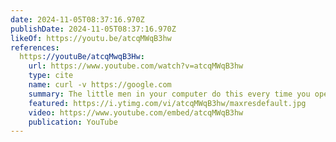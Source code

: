 ```yaml
---
date: 2024-11-05T08:37:16.970Z
publishDate: 2024-11-05T08:37:16.970Z
likeOf: https://youtu.be/atcqMWqB3hw
references:
  https://youtuBe/atcqMwqB3Hw:
    url: https://www.youtube.com/watch?v=atcqMWqB3hw
    type: cite
    name: curl -v https://google.com
    summary: The little men in your computer do this every time you open google.com0:00 Shell0:11 DNS Lookup0:21 TCP Connect0:30 TLS Negotiation1:14 Guitar Solo1:23 X509 ...
    featured: https://i.ytimg.com/vi/atcqMWqB3hw/maxresdefault.jpg
    video: https://www.youtube.com/embed/atcqMWqB3hw
    publication: YouTube
---
```

